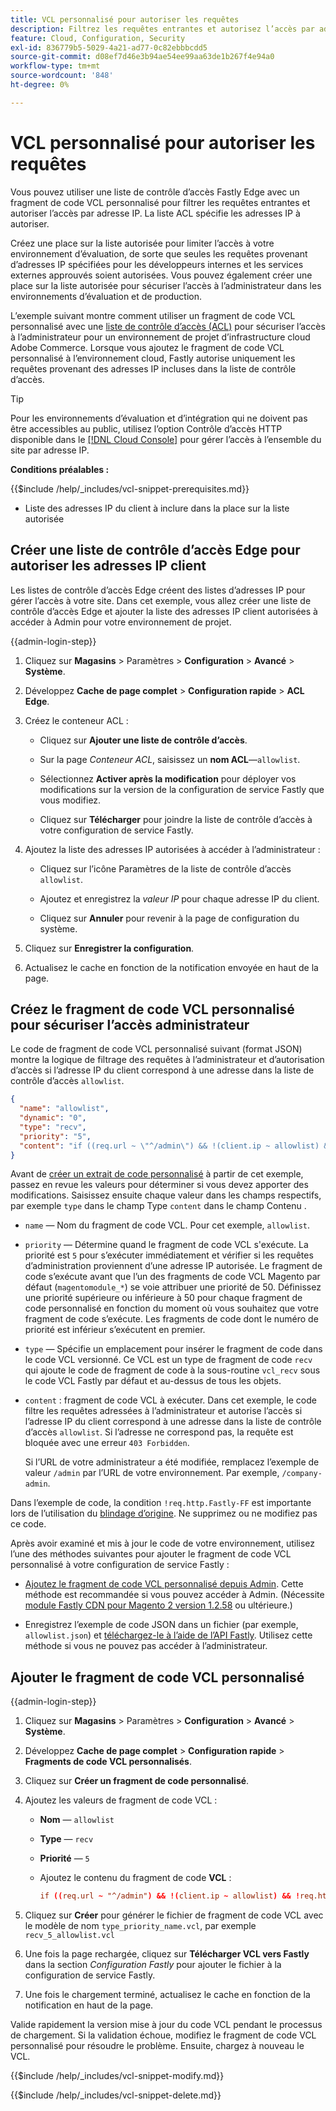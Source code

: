```yaml
---
title: VCL personnalisé pour autoriser les requêtes
description: Filtrez les requêtes entrantes et autorisez l’accès par adresse IP pour les sites Adobe Commerce à l’aide d’une liste de contrôle d’accès Fastly Edge et d’un fragment de code VCL personnalisé.
feature: Cloud, Configuration, Security
exl-id: 836779b5-5029-4a21-ad77-0c82ebbbcdd5
source-git-commit: d08ef7d46e3b94ae54ee99aa63de1b267f4e94a0
workflow-type: tm+mt
source-wordcount: '848'
ht-degree: 0%

---
```


# VCL personnalisé pour autoriser les requêtes

Vous pouvez utiliser une liste de contrôle d’accès Fastly Edge avec un fragment de code VCL personnalisé pour filtrer les requêtes entrantes et autoriser l’accès par adresse IP. La liste ACL spécifie les adresses IP à autoriser.

Créez une place sur la liste autorisée pour limiter l’accès à votre environnement d’évaluation, de sorte que seules les requêtes provenant d’adresses IP spécifiées pour les développeurs internes et les services externes approuvés soient autorisées. Vous pouvez également créer une place sur la liste autorisée pour sécuriser l’accès à l’administrateur dans les environnements d’évaluation et de production.

L’exemple suivant montre comment utiliser un fragment de code VCL personnalisé avec une [liste de contrôle d’accès (ACL)](https://docs.fastly.com/guides/access-control-lists/about-acls) pour sécuriser l’accès à l’administrateur pour un environnement de projet d’infrastructure cloud Adobe Commerce. Lorsque vous ajoutez le fragment de code VCL personnalisé à l’environnement cloud, Fastly autorise uniquement les requêtes provenant des adresses IP incluses dans la liste de contrôle d’accès.

>[!TIP]
>
>Pour les environnements d’évaluation et d’intégration qui ne doivent pas être accessibles au public, utilisez l’option Contrôle d’accès HTTP disponible dans le [[!DNL Cloud Console]](../project/overview.md#access-the-project-web-interface) pour gérer l’accès à l’ensemble du site par adresse IP.

**Conditions préalables :**


{{$include /help/_includes/vcl-snippet-prerequisites.md}}

- Liste des adresses IP du client à inclure dans la place sur la liste autorisée

## Créer une liste de contrôle d’accès Edge pour autoriser les adresses IP client

Les listes de contrôle d’accès Edge créent des listes d’adresses IP pour gérer l’accès à votre site. Dans cet exemple, vous allez créer une liste de contrôle d’accès Edge et ajouter la liste des adresses IP client autorisées à accéder à Admin pour votre environnement de projet.

{{admin-login-step}}

1. Cliquez sur **Magasins** > Paramètres > **Configuration** > **Avancé** > **Système**.

1. Développez **Cache de page complet** > **Configuration rapide** > **ACL Edge**.

1. Créez le conteneur ACL :

   - Cliquez sur **Ajouter une liste de contrôle d’accès**.

   - Sur la page *Conteneur ACL*, saisissez un **nom ACL**—`allowlist`.

   - Sélectionnez **Activer après la modification** pour déployer vos modifications sur la version de la configuration de service Fastly que vous modifiez.

   - Cliquez sur **Télécharger** pour joindre la liste de contrôle d’accès à votre configuration de service Fastly.

1. Ajoutez la liste des adresses IP autorisées à accéder à l’administrateur :

   - Cliquez sur l’icône Paramètres de la liste de contrôle d’accès `allowlist`.

   - Ajoutez et enregistrez la *valeur IP* pour chaque adresse IP du client.

   - Cliquez sur **Annuler** pour revenir à la page de configuration du système.

1. Cliquez sur **Enregistrer la configuration**.

1. Actualisez le cache en fonction de la notification envoyée en haut de la page.

## Créez le fragment de code VCL personnalisé pour sécuriser l’accès administrateur

Le code de fragment de code VCL personnalisé suivant (format JSON) montre la logique de filtrage des requêtes à l’administrateur et d’autorisation d’accès si l’adresse IP du client correspond à une adresse dans la liste de contrôle d’accès `allowlist`.

```json
{
  "name": "allowlist",
  "dynamic": "0",
  "type": "recv",
  "priority": "5",
  "content": "if ((req.url ~ \"^/admin\") && !(client.ip ~ allowlist) && !req.http.Fastly-FF) { error 403 \"Forbidden\"; }"
}
```

Avant de [créer un extrait de code personnalisé](https://experienceleague.adobe.com/docs/commerce-on-cloud/user-guide/cdn/custom-vcl-snippets/fastly-vcl-allowlist.html?lang=fr#add-the-custom-vcl-snippet) à partir de cet exemple, passez en revue les valeurs pour déterminer si vous devez apporter des modifications. Saisissez ensuite chaque valeur dans les champs respectifs, par exemple `type` dans le champ Type `content` dans le champ Contenu .

- `name` — Nom du fragment de code VCL. Pour cet exemple, `allowlist`.

- `priority` — Détermine quand le fragment de code VCL s&#39;exécute. La priorité est `5` pour s’exécuter immédiatement et vérifier si les requêtes d’administration proviennent d’une adresse IP autorisée. Le fragment de code s’exécute avant que l’un des fragments de code VCL Magento par défaut (`magentomodule_*`) se voie attribuer une priorité de 50. Définissez une priorité supérieure ou inférieure à 50 pour chaque fragment de code personnalisé en fonction du moment où vous souhaitez que votre fragment de code s’exécute. Les fragments de code dont le numéro de priorité est inférieur s’exécutent en premier.

- `type` — Spécifie un emplacement pour insérer le fragment de code dans le code VCL versionné. Ce VCL est un type de fragment de code `recv` qui ajoute le code de fragment de code à la sous-routine `vcl_recv` sous le code VCL Fastly par défaut et au-dessus de tous les objets.

- `content` : fragment de code VCL à exécuter. Dans cet exemple, le code filtre les requêtes adressées à l’administrateur et autorise l’accès si l’adresse IP du client correspond à une adresse dans la liste de contrôle d’accès `allowlist`. Si l’adresse ne correspond pas, la requête est bloquée avec une erreur `403 Forbidden`.

  Si l’URL de votre administrateur a été modifiée, remplacez l’exemple de valeur `/admin` par l’URL de votre environnement. Par exemple, `/company-admin`.

Dans l’exemple de code, la condition `!req.http.Fastly-FF` est importante lors de l’utilisation du [blindage d’origine](fastly-custom-cache-configuration.md#configure-back-ends-and-origin-shielding). Ne supprimez ou ne modifiez pas ce code.

Après avoir examiné et mis à jour le code de votre environnement, utilisez l’une des méthodes suivantes pour ajouter le fragment de code VCL personnalisé à votre configuration de service Fastly :

- [Ajoutez le fragment de code VCL personnalisé depuis Admin](#add-the-custom-vcl-snippet). Cette méthode est recommandée si vous pouvez accéder à Admin. (Nécessite [module Fastly CDN pour Magento 2 version 1.2.58](fastly-configuration.md#upgrade) ou ultérieure.)

- Enregistrez l’exemple de code JSON dans un fichier (par exemple, `allowlist.json`) et [téléchargez-le à l’aide de l’API Fastly](fastly-vcl-custom-snippets.md#manage-custom-vcl-snippets-using-the-api). Utilisez cette méthode si vous ne pouvez pas accéder à l’administrateur.

## Ajouter le fragment de code VCL personnalisé

{{admin-login-step}}

1. Cliquez sur **Magasins** > Paramètres > **Configuration** > **Avancé** > **Système**.

1. Développez **Cache de page complet** > **Configuration rapide** > **Fragments de code VCL personnalisés**.

1. Cliquez sur **Créer un fragment de code personnalisé**.

1. Ajoutez les valeurs de fragment de code VCL :

   - **Nom** — `allowlist`

   - **Type** — `recv`

   - **Priorité** — `5`

   - Ajoutez le contenu du fragment de code **VCL** :

     ```conf
     if ((req.url ~ "^/admin") && !(client.ip ~ allowlist) && !req.http.Fastly-FF) { error 403 "Forbidden";}
     ```

1. Cliquez sur **Créer** pour générer le fichier de fragment de code VCL avec le modèle de nom `type_priority_name.vcl`, par exemple `recv_5_allowlist.vcl`

1. Une fois la page rechargée, cliquez sur **Télécharger VCL vers Fastly** dans la section *Configuration Fastly* pour ajouter le fichier à la configuration de service Fastly.

1. Une fois le chargement terminé, actualisez le cache en fonction de la notification en haut de la page.

Valide rapidement la version mise à jour du code VCL pendant le processus de chargement. Si la validation échoue, modifiez le fragment de code VCL personnalisé pour résoudre le problème. Ensuite, chargez à nouveau le VCL.

{{$include /help/_includes/vcl-snippet-modify.md}}

{{$include /help/_includes/vcl-snippet-delete.md}}

<!-- Last updated from includes: 2025-01-27 17:16:28 -->
